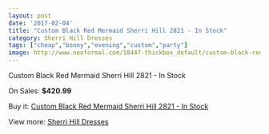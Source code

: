 ```yaml
---
layout: post
date: '2017-02-04'
title: "Custom Black Red Mermaid Sherri Hill 2821 - In Stock"
category: Sherri Hill Dresses
tags: ["cheap","bonny","evening","custom","party"]
image: http://www.neoformal.com/18447-thickbox_default/custom-black-red-mermaid-sherri-hill-2821-in-stock.jpg
---
```

Custom Black Red Mermaid Sherri Hill 2821 - In Stock

On Sales: **$420.99**
<a href="https://www.neoformal.com/en/sherri-hill-dresses-2014/5911-custom-black-red-mermaid-sherri-hill-2821-in-stock.html"><amp-img layout="responsive" width="600" height="600" src="//www.neoformal.com/18447-thickbox_default/custom-black-red-mermaid-sherri-hill-2821-in-stock.jpg" alt="Custom Black Red Mermaid Sherri Hill 2821 - In Stock 0" /></a>
<a href="https://www.neoformal.com/en/sherri-hill-dresses-2014/5911-custom-black-red-mermaid-sherri-hill-2821-in-stock.html"><amp-img layout="responsive" width="600" height="600" src="//www.neoformal.com/18448-thickbox_default/custom-black-red-mermaid-sherri-hill-2821-in-stock.jpg" alt="Custom Black Red Mermaid Sherri Hill 2821 - In Stock 1" /></a>

Buy it: [Custom Black Red Mermaid Sherri Hill 2821 - In Stock](https://www.neoformal.com/en/sherri-hill-dresses-2014/5911-custom-black-red-mermaid-sherri-hill-2821-in-stock.html "Custom Black Red Mermaid Sherri Hill 2821 - In Stock")

View more: [Sherri Hill Dresses](https://www.neoformal.com/en/73-sherri-hill-dresses-2014 "Sherri Hill Dresses")